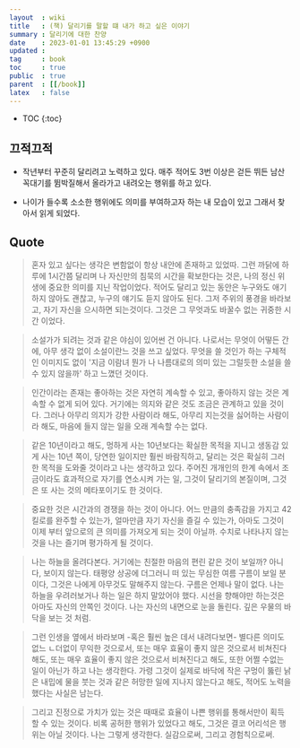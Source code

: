 ```yaml
---
layout  : wiki
title   : (책) 달리기를 말할 떄 내가 하고 싶은 이야기
summary : 달리기에 대한 찬양
date    : 2023-01-01 13:45:29 +0900
updated : 
tag     : book
toc     : true
public  : true
parent  : [[/book]]
latex   : false
---
```

* TOC
{:toc}

## 끄적끄적

* 작년부터 꾸준히 달리려고 노력하고 있다. 매주 적어도 3번 이상은 걷든 뛰든 남산 꼭대기를 뜀박질해서 올라가고 내려오는 행위를 하고 있다.

* 나이가 들수록 소소한 행위에도 의미를 부여하고자 하는 내 모습이 있고 그래서 찾아서 읽게 되었다. 

## Quote

> 혼자 있고 싶다는 생각은 변함없이 항상 내안에 존재하고 있었따. 그런 까닭에 하루에 1시간쯤 달리며 나 자신만의 침묵의 시간을 확보한다는 것은, 나의 정신 위생에 중요한 의미를 지닌 작업이었다. 적어도 달리고 있는 동안은 누구와도 애기하지 않아도 괜찮고, 누구의 얘기도 듣지 않아도 된다. 그저 주위의 풍경을 바라보고, 자기 자신을 으시하면 되는것이다. 그것은 그 무엇과도 바꿀수 없는 귀중한 시간 이었다.

> 소설가가 되려는 것과 같은 야심이 있어썬 건 아니다. 나로서는 무엇이 어떻든 간에, 아무 생각 없이 소설이란느 것을 쓰고 싶었다. 무엇을 쓸 것인가 하는 구체적인 이미지도 없이 '지금 이람녀 뭔가 나 나름대로의 의미 있는 그럴듯한 소설을 쓸 수 있지 않을까' 하고 느꼈던 것이다.

> 인간이라는 존재는 좋아하는 것은 자연히 계속할 수 있고, 좋아하지 않는 것은 계속할 수 없게 되어 있다. 거기에는 의지와 같은 것도 조금은 관계하고 있을 것이다. 그러나 아무리 의지가 강한 사람이라 해도, 아무리 지는것을 싫어하는 사람이라 해도, 마음에 들지 않는 일을 오래 계속할 수는 없다.

> 같은 10년이라고 해도, 멍하게 사는 10년보다는 확실한 목적을 지니고 생동감 있게 사는 10년 쪽이, 당연한 일이지만 훨씬 바람직하고, 달리는 것은 확실히 그러한 목적을 도와줄 것이라고 나는 생각하고 있다. 주어진 개개인의 한계 속에서 조금이라도 효과적으로 자기를 연소시켜 가는 일, 그것이 달리기의 본질이며, 그것은 또 사는 것의 메타포이기도 한 것이다.

> 중요한 것은 시간과의 경쟁을 하는 것이 아니다. 어느 만큼의 충족감을 가지고 42킬로를 완주할 수 있는가, 얼마만큼 자기 자신을 즐길 수 있는가, 아마도 그것이 이제 부터 앞으로의 큰 의미를 가져오게 되는 것이 아닐까. 수치로 나타나지 않는 것을 나는 즐기며 평가하게 될 것이다.

> 나는 하늘을 올려다본다. 거기에는 친절한 마음의 편린 같은 것이 보일까? 아니다, 보이지 않는다. 태평양 상공에 더그러니 떠 있는 무심한 여름 구름이 보일 분이다, 그것은 나에게 아무것도 말해주지 않는다. 구름은 언제나 말이 없다. 나는 하늘을 우려러보거나 하는 일은 하지 말았어야 했다. 시선을 향해야만 하는것은 아마도 자신의 안쪽인 것이다. 나는 자신의 내면으로 눈을 돌린다. 깊은 우물의 바닥을 보는 것 처럼.

> 그런 인생을 옆에서 바라보며 -혹은 훨씬 높은 데서 내려다보면- 별다른 의미도 없느 ㄴ더없이 무익한 것으로서, 또는 매우 효율이 좋지 않은 것으로서 비쳐진다 해도, 또는 매우 효율이 좋지 않은 것으로서 비쳐진다고 해도, 또한 어쩔 수없는 일이 아닌가 하고 나는 생각한다.
가령 그것이 실제로 바닥에 작은 구멍이 뚫린 낡은 내밉에 물을 붓는 것과 같은 허망한 일에 지나지 않는다고 해도, 적어도 노력을 했다는 사실은 남는다.

> 그리고 진정으로 가치가 있는 것은 때때로 효율이 나쁜 행위를 통해서만이 획득할 수 있는 것이다.
비록 공허한 행위가 있었다고 해도, 그것은 결코 어리석은 행위는 아닐 것이다. 나는 그렇게 생각한다. 실감으로써, 그리고 경험칙으로써.


